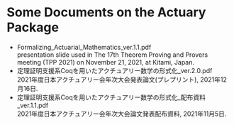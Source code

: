 # Some Documents on the Actuary Package

- Formalizing_Actuarial_Mathematics_ver.1.1.pdf  
presentation slide used in The 17th Theorem Proving and Provers meeting (TPP 2021) on November 21, 2021, at Kitami, Japan.
- 定理証明支援系Coqを用いたアクチュアリー数学の形式化_ver.2.0.pdf  
2021年度日本アクチュアリー会年次大会発表論文(プレプリント), 2021年12月16日.
- 定理証明支援系Coqを用いたアクチュアリー数学の形式化_配布資料_ver.1.1.pdf  
2021年度日本アクチュアリー会年次大会論文発表配布資料, 2021年11月5日.

